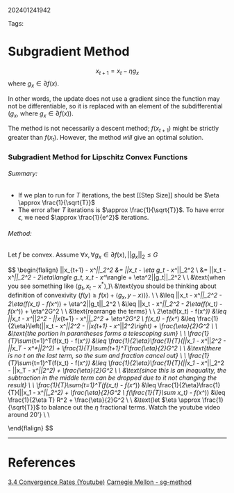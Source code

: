 202401241942

Tags:

# Subgradient Method
$$
x_{t + 1} = x_t - \eta g_x
$$
where $g_x \in \partial f(x)$.

In other words, the update does not use a gradient since the function may not be differentiable, so it is replaced with an element of the subdifferential ($g_x$, where $g_x \in \partial f(x)$).

The method is not necessarily a descent method; $f(x_{t+1})$ might be strictly greater than $f(x_t)$.  However, the method *will* give an optimal solution.

### Subgradient Method for Lipschitz Convex Functions
###### Summary:
- If we plan to run for $T$ iterations, the best [[Step Size]] should be $\eta \approx \frac{1}{\sqrt{T}}$
- The error after $T$ iterations is $\approx \frac{1}{\sqrt{T}}$.  To have error $\epsilon$, we need $\approx \frac{1}{e^2}$ iterations. 

###### Method:
Let $f$ be convex.
Assume $\forall x, \forall g_x \in \partial f(x), ||g_x||_2 \leq G$

$$
\begin{flalign}
||x_{t+1} - x^*||_2^2 &= ||x_t - \eta g_t - x^*||_2^2 \\
&= ||x_t - x^*||_2^2 - 2\eta\langle g_t, x_t - x^*\rangle + \eta^2||g_t||_2^2 \\ \\
&\text{when you see something like $\langle g_t, x_t - x^*\rangle$,}\\
&\text{you should be thinking about definition of convexivity ($f(y) \geq f(x) + \langle g_x, y - x\rangle$)}. \\ \\
&\leq ||x_t - x^*||_2^2 - 2\eta(f(x_t) - f(x^*)) + \eta^2||g_t||_2^2 \\
&\leq ||x_t - x^*||_2^2 - 2\eta(f(x_t) - f(x^*)) + \eta^2G^2 \\ \\
&\text{rearrange the terms} \\ \\
2\eta(f(x_t) - f(x^*)) &\leq ||x_t - x^*||_2^2 - ||x_{t+1} - x^*||_2^2 + \eta^2G^2 \\
f(x_t) - f(x^*) &\leq \frac{1}{2\eta}\left(||x_t - x^*||_2^2 - ||x_{t+1} - x^*||_2^2\right) + \frac{\eta}{2}G^2 \\ \\
&\text{the portion in parantheses forms a telescoping sum} \\ \\
\frac{1}{T}\sum_{t=1}^T(f(x_t) - f(x^*)) &\leq \frac{1}{2\eta}\frac{1}{T}(||x_1 - x^*||_2^2 - ||x_T - x^*||_2^2) + \frac{1}{T}\sum_{t+1}^T\frac{\eta}{2}G^2 \\ \\
&\text{there is no $t$ on the last term, so the sum and fraction cancel out} \\ \\
\frac{1}{T}\sum_{t=1}^T(f(x_t) - f(x^*)) &\leq \frac{1}{2\eta}\frac{1}{T}(||x_1 - x^*||_2^2 - ||x_T - x^*||_2^2) + \frac{\eta}{2}G^2 \\ \\
&\text{since this is an inequality, the subtraction in the middle term can be dropped due to it not changing the result} \\ \\
\frac{1}{T}\sum_{t=1}^T(f(x_t) - f(x^*)) &\leq \frac{1}{2\eta}\frac{1}{T}(||x_1 - x^*||_2^2) + \frac{\eta}{2}G^2 \\
f(\frac{1}{T}\sum x_t) - f(x^*)) &\leq \frac{1}{2\eta T} R^2 + \frac{\eta}{2}G^2 \\ \\
&\text{let $\eta \approx \frac{1}{\sqrt{T}}$ to balance out the $\eta$ fractional terms.  Watch the youtube video around 20'} \\ \\

\end{flalign}
$$



---
# References
[3.4 Convergence Rates (Youtube)](https://youtu.be/R8kL8CKyz5I?si=RFcCW6DokaY8i8bW)
[Carnegie Mellon - sg-method](https://www.stat.cmu.edu/~ryantibs/convexopt/lectures/sg-method.pdf)

